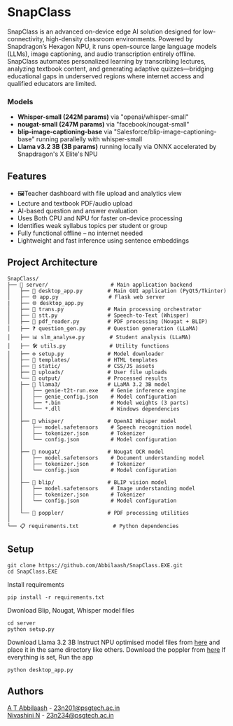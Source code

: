 # SnapClass
SnapClass is an advanced on-device edge AI solution designed for low-connectivity, high-density classroom environments. Powered by Snapdragon’s Hexagon NPU, it runs open-source large language models (LLMs), image captioning, and audio transcription entirely offline. SnapClass automates personalized learning by transcribing lectures, analyzing textbook content, and generating adaptive quizzes—bridging educational gaps in underserved regions where internet access and qualified educators are limited.

### Models
- **Whisper-small (242M params)** via "openai/whisper-small"
- **nougat-small (247M params)** via "facebook/nougat-small"
- **blip-image-captioning-base** via "Salesforce/blip-image-captioning-base" running parallelly with whisper-small
- **Llama v3.2 3B (3B params)** running locally via ONNX accelerated by Snapdragon's X Elite's NPU

## Features
- 🖼Teacher dashboard with file upload and analytics view  
- Lecture and textbook PDF/audio upload  
- AI-based question and answer evaluation
- Uses Both CPU and NPU for faster on-device processing
- Identifies weak syllabus topics per student or group  
- Fully functional offline – no internet needed  
- Lightweight and fast inference using sentence embeddings

## Project Architecture
```
SnapClass/
├── 📁 server/                    # Main application backend
│   ├── 🚀 desktop_app.py        # Main GUI application (PyQt5/Tkinter)
│   ├── 🌐 app.py                # Flask web server
|   ├── 🌐 desktop_app.py
│   ├── 🔄 trans.py              # Main processing orchestrator
│   ├── 🎤 stt.py                # Speech-to-Text (Whisper)
│   ├── 📄 pdf_reader.py         # PDF processing (Nougat + BLIP)
│   ├── ❓ question_gen.py       # Question generation (LLaMA)
│   ├── 📊 slm_analyse.py        # Student analysis (LLaMA)
│   ├── 🛠️ utils.py              # Utility functions
│   ├── ⚙️ setup.py              # Model downloader
│   ├── 📁 templates/            # HTML templates
│   ├── 🎨 static/               # CSS/JS assets
│   ├── 📁 uploads/              # User file uploads
│   └── 📁 output/               # Processed results
│   ├── 📁 llama3/               # LLaMA 3.2 3B model
│   │   ├── genie-t2t-run.exe    # Genie inference engine
│   │   ├── genie_config.json    # Model configuration
│   │   ├── *.bin                # Model weights (3 parts)
│   │   └── *.dll                # Windows dependencies
│   │
│   ├── 📁 whisper/              # OpenAI Whisper model
│   │   ├── model.safetensors    # Speech recognition model
│   │   ├── tokenizer.json       # Tokenizer
│   │   └── config.json          # Model configuration
│   │
│   ├── 📁 nougat/               # Nougat OCR model
│   │   ├── model.safetensors    # Document understanding model
│   │   ├── tokenizer.json       # Tokenizer
│   │   └── config.json          # Model configuration
│   │
│   ├── 📁 blip/                 # BLIP vision model
│   │   ├── model.safetensors    # Image understanding model
│   │   ├── tokenizer.json       # Tokenizer
│   │   └── config.json          # Model configuration
│   │
│   └── 📁 poppler/              # PDF processing utilities
│
└── 📋 requirements.txt           # Python dependencies
```

## Setup
```
git clone https://github.com/Abbilaash/SnapClass.EXE.git
cd SnapClass.EXE
```
Install requirements
```
pip install -r requirements.txt
```
Dwonload Blip, Nougat, Whisper model files
```
cd server
python setup.py
```
Download Llama 3.2 3B Instruct NPU optimised model files from [here](https://drive.google.com/drive/folders/1TfiNrZJoCg5KLYPmiixiKVCDCU2RyWw1?usp=sharing) and place it in the same directory like others. 
Download the poppler from [here](https://drive.google.com/drive/folders/1nbsikYmiscIR4ZxO-8vnf5_vF2IqcsU5?usp=sharing)
If everything is set, Run the app
```
python desktop_app.py
```



## Authors
[A T Abbilaash](https://github.com/Abbilaash) - 23n201@psgtech.ac.in 
<br/>
[Nivashini N](https://github.com/nivashini2505) - 23n234@psgtech.ac.in
